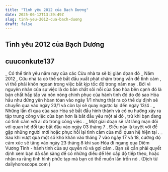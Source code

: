 ```yaml
---
title: "Tình yêu 2012 của Bạch Dương"
date: 2025-06-12T13:39:49Z
slug: tinh-yeu-2012-cua-bach-duong
draft: false
---
```


## Tình yêu 2012 của Bạch Dương

## cuuconkute137

_ Có thể tình yêu năm nay của các Cừu nhà ta sẽ bị gián đọan đó
_ Năm 2012 , Cừu nhà ta có thể sẽ bắt đầu xuất phát chậm trong vấn đề tình cảm , vì thế phải khôn ngoan trong việc bắt kịp tốc độ trong năm nay . Bởi vì nguyên nhân của sự việc là do bản chất sôi nổi của Sao hỏa bên cạnh đó là bản chất hấp tấp và nôn nóng chinh phục của hành tình đó do đó sao Hỏa hầu như đứng yên hòan tòan vào ngày 1/1 nhưng thật ra có thể dự định sẽ chuyển qua vào ngày 23/1 và còn lại sẽ quay ngược lại đến ngày 13/4 .
_ Những lần đi qua của sao Hỏa sẽ bắt đầu hình thành và có xu hướng xảy ra tập trung công việc của bạn hơn là bắt đầu yêu một ai đó , trừ khi bạn đang có tình cảm với ai đó trong công việc .
_ Một giai đoạn sẽ rất lãng mạn đối với quan hệ đối tác bắt đầu vào ngày 03 tháng 7 . Điều này là tuyệt vời để gặp những người mới hoặc phục hồi lại tình cảm của mối quan hệ hiện tại .
_ Sau khi vượt qua một số khó khăn vào tháng 7 vào ngày 17 và 18, cường độ cảm xúc sẽ tăng vào ngày 23 tháng 8 khi sao Hỏa đi ngang qua Diêm Vương Tinh - hành tinh của sự quyến rũ và gợi cảm . Bạn sẽ cần phải quyết định xem bạn đã sẵn sàng để có những điều để lên cấp độ tiếp theo, hoặc nhận ra rằng tình hình phức tạp mà bạn có thể muốn lẩn trốn nó .
(Dịch từ dailyhoroscope.com )